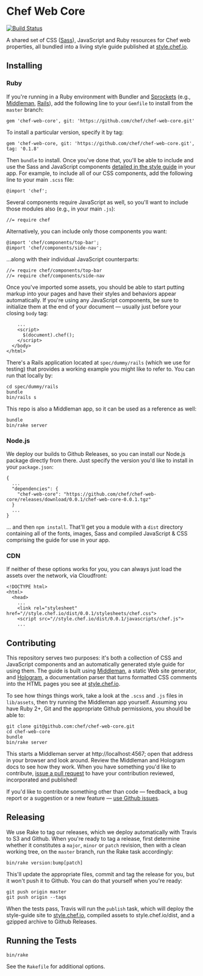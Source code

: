 # Chef Web Core

[![Build Status](https://travis-ci.org/chef/chef-web-core.svg)](https://travis-ci.org/chef/chef-web-core)

A shared set of CSS ([Sass](http://sass-lang.com)), JavaScript and Ruby resources 
for Chef web properties, all bundled into a living style guide published at 
[style.chef.io](https://style.chef.io).

## Installing

### Ruby

If you're running in a Ruby environment with Bundler and [Sprockets](https://github.com/sstephenson/sprockets) 
(e.g., [Middleman](https://middlemanapp.com/), [Rails](http://rubyonrails.org/)), add 
the following line to your `Gemfile` to install from the `master` branch:

    gem 'chef-web-core', git: 'https://github.com/chef/chef-web-core.git'

To install a particular version, specify it by tag:

    gem 'chef-web-core, git: 'https://github.com/chef/chef-web-core.git', tag: '0.1.8'

Then `bundle` to install. Once you've done that, you'll be able to include and use 
the Sass and JavaScript components [detailed in the style guide](https://style.chef.io/guide)
in your app. For example, to include all of our CSS components, add the following 
line to your main `.scss` file:

    @import 'chef';

Several components require JavaScript as well, so you'll want to include those modules 
also (e.g., in your main `.js`): 

    //= require chef

Alternatively, you can include only those components you want:

    @import 'chef/components/top-bar';
    @import 'chef/components/side-nav';
 
...along with their individual JavaScript counterparts:

    //= require chef/components/top-bar
    //= require chef/components/side-nav
 
Once you've imported some assets, you should be able to start putting markup into your pages and 
have their styles and behaviors appear automatically. If you're using any JavaScript components, 
be sure to initialize them at the end of your document &mdash; usually just before your closing 
`body` tag:
    
        ...
        <script>
          $(document).chef();
        </script>
      </body>
    </html>

There's a Rails application located at `spec/dummy/rails` (which we use for testing) 
that provides a working example you might like to refer to. You can run that locally by:

    cd spec/dummy/rails
    bundle
    bin/rails s

This repo is also a Middleman app, so it can be used as a reference as well:

    bundle
    bin/rake server

### Node.js

We deploy our builds to Github Releases, so you can install our Node.js package directly from 
there. Just specify the version you'd like to install in your `package.json`:

    {
      ...
      "dependencies": {
        "chef-web-core": "https://github.com/chef/chef-web-core/releases/download/0.0.1/chef-web-core-0.0.1.tgz"
      }
      ...
    }

... and then `npm install`. That'll get you a module with a `dist` directory containing all 
of the fonts, images, Sass and compiled JavaScript &amp; CSS comprising the guide for 
use in your app.

### CDN

If neither of these options works for you, you can always just load the assets over the network, 
via Cloudfront:
    
    <!DOCTYPE html>
    <html>
      <head>
        ...
        <link rel="stylesheet" href="//style.chef.io/dist/0.0.1/stylesheets/chef.css">
        <script src="//style.chef.io/dist/0.0.1/javascripts/chef.js">
        ...

## Contributing

This repository serves two purposes: it's both a collection of CSS and JavaScript components
and an automatically generated style guide for using them. The guide is built using 
[Middleman](https://middlemanapp.com/), a static Web site generator, and [Hologram](https://github.com/trulia/hologram), 
a documentation parser that turns formatted CSS comments into the HTML pages you see at 
[style.chef.io](https://style.chef.io).

To see how things things work, take a look at the `.scss` and `.js` files in `lib/assets`, then 
try running the Middleman app yourself. Assuming you have Ruby 2+, Git and the appropriate Github 
permissions, you should be able to:

    git clone git@github.com:chef/chef-web-core.git
    cd chef-web-core
    bundle
    bin/rake server

This starts a Middleman server at http://localhost:4567; open that address in your browser
and look around. Review the Middleman and Hologram docs to see how they work. When you
have something you'd like to contribute, [issue a pull request](pulls) to have your contribution
reviewed, incorporated and published!

If you'd like to contribute something other than code &mdash; feedback, a bug report or 
a suggestion or a new feature &mdash; [use Github issues](issues).

## Releasing

We use Rake to tag our releases, which we deploy automatically with Travis to S3 and Github. 
When you're ready to tag a release, first determine whether it constitutes a `major`, `minor` or 
`patch` revision, then with a clean working tree, on the `master` branch, run the Rake task 
accordingly:

    bin/rake version:bump[patch]

This'll update the appropriate files, commit and tag the release for you, but it won't push it 
to Github. You can do that yourself when you're ready:
    
    git push origin master
    git push origin --tags 

When the tests pass, Travis will run the `publish` task, which will deploy the style-guide site to 
[style.chef.io](https://style.chef.io), compiled assets to style.chef.io/dist, and a gzipped 
archive to Github Releases.

## Running the Tests

    bin/rake

See the `Rakefile` for additional options.

